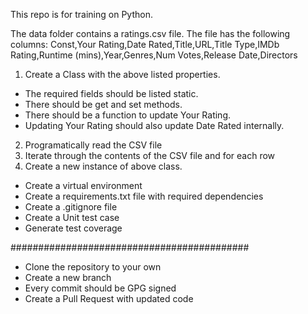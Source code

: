 This repo is for training on Python.

The data folder contains a ratings.csv file. The file has the following columns:
Const,Your Rating,Date Rated,Title,URL,Title Type,IMDb Rating,Runtime (mins),Year,Genres,Num Votes,Release Date,Directors

1) Create a Class with the above listed properties. 
  - The required fields should be listed static.
  - There should be get and set methods.
  - There should be a function to update Your Rating.
  - Updating Your Rating should also update Date Rated internally.

2) Programatically read the CSV file
3) Iterate through the contents of the CSV file and for each row
4) Create a new instance of above class. 

* Create a virtual environment
* Create a requirements.txt file with required dependencies
* Create a .gitignore file
* Create a Unit test case
* Generate test coverage

###########################################

* Clone the repository to your own
* Create a new branch
* Every commit should be GPG signed
* Create a Pull Request with updated code

